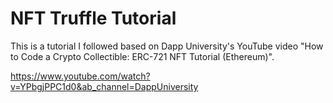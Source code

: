 # NFT Truffle Tutorial
This is a tutorial I followed based on Dapp University's YouTube video "How to Code a Crypto Collectible: ERC-721 NFT Tutorial (Ethereum)".

https://www.youtube.com/watch?v=YPbgjPPC1d0&ab_channel=DappUniversity
